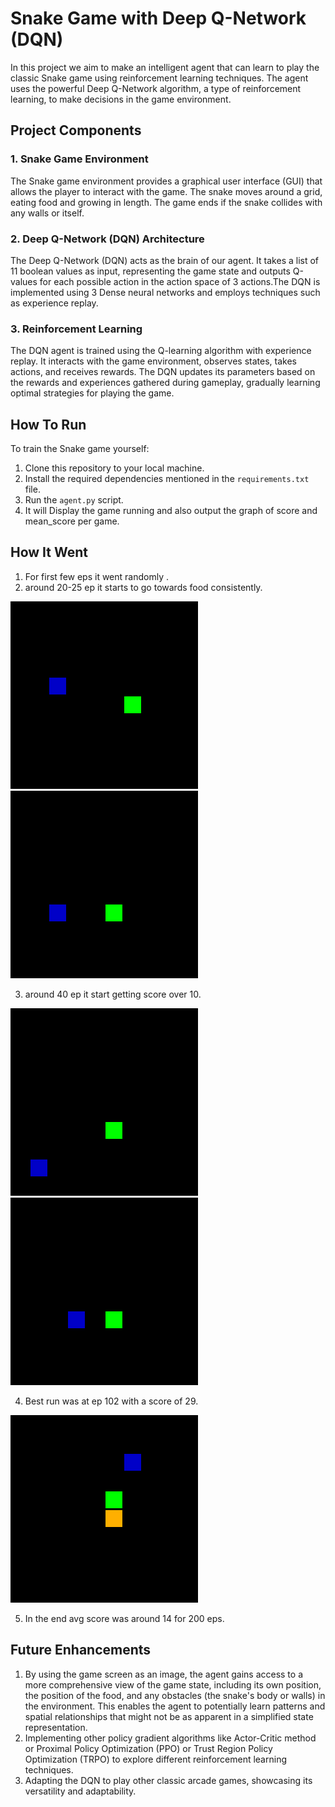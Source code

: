 # Snake Game with Deep Q-Network (DQN)
 In this project we aim to make an intelligent agent that can learn to play the classic Snake game using reinforcement learning techniques. The agent uses the powerful Deep Q-Network algorithm, a type of reinforcement learning, to make decisions in the game environment.
 ## Project Components
 ### 1. Snake Game Environment
 The Snake game environment provides a graphical user interface (GUI) that allows the player to interact with the game. The snake moves around a grid, eating food and growing in length. The game ends if the snake collides with any walls or itself. 
 ### 2. Deep Q-Network (DQN) Architecture
 The Deep Q-Network (DQN) acts as the brain of our agent. It takes a list of 11 boolean values as input, representing the game state and outputs Q-values for each possible action in the action space of 3 actions.The DQN is implemented using 3 Dense neural networks and employs techniques such as experience replay.
 ### 3. Reinforcement Learning
 The DQN agent is trained using the Q-learning algorithm with experience replay. It interacts with the game environment, observes states, takes actions, and receives rewards. The DQN updates its parameters based on the rewards and experiences gathered during gameplay, gradually learning optimal strategies for playing the game.
 ## How To Run
 To train the Snake game yourself:
 1. Clone this repository to your local machine.
 2. Install the required dependencies mentioned in the `requirements.txt` file.
 3. Run the `agent.py` script.
 4. It will Display the game running and also output the graph of score and mean_score per game.

## How It Went
1. For first few eps it went randomly .
2. around 20-25 ep it starts to go towards food consistently.

![](https://github.com/deepu718/Snake_AI/blob/main/snake_gif/episode_19_score_2.gif)
![](https://github.com/deepu718/Snake_AI/blob/main/snake_gif/episode_26_score_11.gif)

3. around 40 ep it start getting score over 10.

![](https://github.com/deepu718/Snake_AI/blob/main/snake_gif/episode_37_score_19.gif)
![](https://github.com/deepu718/Snake_AI/blob/main/snake_gif/episode_38_score_23.gif)

4. Best run was at ep 102 with a score of 29.

![](https://github.com/deepu718/Snake_AI/blob/main/snake_gif/episode_102_score_29.gif)
 
 5. In the end avg score was around 14 for 200 eps.
 
## Future Enhancements
1. By using the game screen as an image, the agent gains access to a more comprehensive view of the game state, including its own position, the position of the food, and any obstacles (the snake's body or walls) in the environment. This enables the agent to potentially learn patterns and spatial relationships that might not be as apparent in a simplified state representation.
2. Implementing other policy gradient algorithms like Actor-Critic method or Proximal Policy Optimization (PPO) or Trust Region Policy Optimization (TRPO) to explore different reinforcement learning techniques.
3. Adapting the DQN to play other classic arcade games, showcasing its versatility and adaptability.
 
 